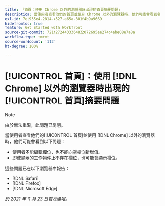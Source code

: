 ```yaml
---
title: 「首頁：使用 Chrome 以外的瀏覽器時出現的首頁摘要問題」
description: 當使用者查看他們的首頁並使用 Chrome 以外的瀏覽器時，他們可能會看到各種問題。
exl-id: 7e1935e4-2814-4527-a65a-301f4b9a9669
hidefromtoc: true
feature: Get Started with Workfront
source-git-commit: 721f2724433364832072695ee274d4abe08e7a8a
workflow-type: tm+mt
source-wordcount: '112'
ht-degree: 100%

---
```


# [!UICONTROL  首頁]：使用 [!DNL Chrome] 以外的瀏覽器時出現的[!UICONTROL  首頁]摘要問題

>[!NOTE]
>
>由於無法重現，此問題已關閉。


當使用者查看他們的[!UICONTROL 首頁]並使用 [!DNL Chrome] 以外的瀏覽器時，他們可能會看到以下問題：

* 使用者不能編輯欄位，也不能向空欄位新增值。
* 即使顯示的工作物件上不存在欄位，也可能會顯示欄位。

這些問題已在以下瀏覽器中報告：

* [!DNL Safari]
* [!DNL Firefox]
* [!DNL Microsoft Edge]

_於 2021 年 11 月 23 日首次通報。_

